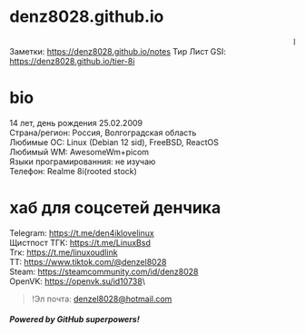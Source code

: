 # denz8028.github.io
<marquee>linuxoid</marquee>
Заметки: <https://denz8028.github.io/notes>
Тир Лист GSI: <https://denz8028.github.io/tier-8i>
# bio

 14 лет, день рождения 25.02.2009\
 Страна/регион: Россия, Волгоградская область\
 Любимые ОС: Linux (Debian 12 sid), FreeBSD, ReactOS\
 Любимый WM: AwesomeWm+picom\
 Языки програмированния: не изучаю\
 Телефон: Realme 8i(rooted stock)

# хаб для соцсетей денчика 
Telegram: <https://t.me/den4iklovelinux>\
Щистпост ТГК: <https://t.me/LinuxBsd>\
Тгк: <https://t.me/linuxoudlink>\
ТТ: <https://www.tiktok.com/@denzel8028>\
Steam: <https://steamcommunity.com/id/denz8028>\
OpenVK: <https://openvk.su/id10738>\
>!Эл почта: denzel8028@hotmail.com


##### Powered by GitHub superpowers!
